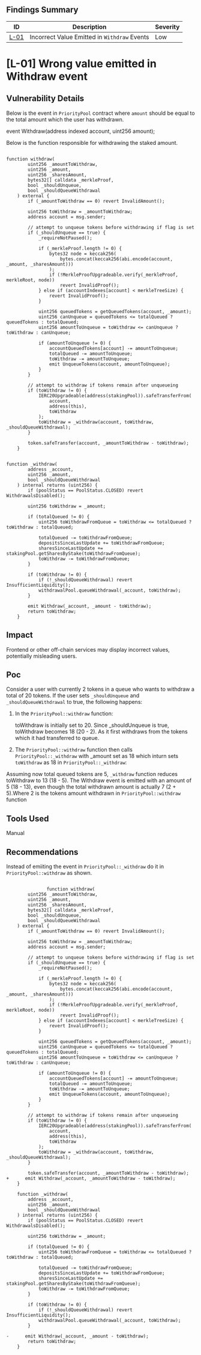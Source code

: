 ## Findings Summary

| ID | Description | Severity |
| - | - | - |
| [L-01](#[l-03-not-emitting-events-for-important-state-changes](https://codehawks.cyfrin.io/c/2024-09-stakelink/s/97)) | Incorrect Value Emitted in `Withdraw` Events | Low |

# [L-01] Wrong value emitted in Withdraw event


## Vulnerability Details
Below is the event in `PriorityPool` contract where `amount` should be equal to the total amount which the user has withdrawn.

event Withdraw(address indexed account, uint256 amount);

Below is the function responsible for withdrawing the staked amount.


```solidity

function withdraw(
        uint256 _amountToWithdraw,
        uint256 _amount,
        uint256 _sharesAmount,
        bytes32[] calldata _merkleProof,
        bool _shouldUnqueue,
        bool _shouldQueueWithdrawal
    ) external {
        if (_amountToWithdraw == 0) revert InvalidAmount();

        uint256 toWithdraw = _amountToWithdraw;
        address account = msg.sender;

        // attempt to unqueue tokens before withdrawing if flag is set
        if (_shouldUnqueue == true) {
            _requireNotPaused();

            if (_merkleProof.length != 0) {
                bytes32 node = keccak256(
                    bytes.concat(keccak256(abi.encode(account, _amount, _sharesAmount)))
                );
                if (!MerkleProofUpgradeable.verify(_merkleProof, merkleRoot, node))
                    revert InvalidProof();
            } else if (accountIndexes[account] < merkleTreeSize) {
                revert InvalidProof();
            }

            uint256 queuedTokens = getQueuedTokens(account, _amount);
            uint256 canUnqueue = queuedTokens <= totalQueued ? queuedTokens : totalQueued;
            uint256 amountToUnqueue = toWithdraw <= canUnqueue ? toWithdraw : canUnqueue;

            if (amountToUnqueue != 0) {
                accountQueuedTokens[account] -= amountToUnqueue;
                totalQueued -= amountToUnqueue;
                toWithdraw -= amountToUnqueue;
                emit UnqueueTokens(account, amountToUnqueue);
            }
        }

        // attempt to withdraw if tokens remain after unqueueing
        if (toWithdraw != 0) {
            IERC20Upgradeable(address(stakingPool)).safeTransferFrom(
                account,
                address(this),
                toWithdraw
            );
            toWithdraw = _withdraw(account, toWithdraw, _shouldQueueWithdrawal);
        }

        token.safeTransfer(account, _amountToWithdraw - toWithdraw);
    }

```
```solidity

function _withdraw(
        address _account,
        uint256 _amount,
        bool _shouldQueueWithdrawal
    ) internal returns (uint256) {
        if (poolStatus == PoolStatus.CLOSED) revert WithdrawalsDisabled();

        uint256 toWithdraw = _amount;

        if (totalQueued != 0) {
            uint256 toWithdrawFromQueue = toWithdraw <= totalQueued ? toWithdraw : totalQueued;

            totalQueued -= toWithdrawFromQueue;
            depositsSinceLastUpdate += toWithdrawFromQueue;
            sharesSinceLastUpdate += stakingPool.getSharesByStake(toWithdrawFromQueue);
            toWithdraw -= toWithdrawFromQueue;
        }

        if (toWithdraw != 0) {
            if (!_shouldQueueWithdrawal) revert InsufficientLiquidity();
            withdrawalPool.queueWithdrawal(_account, toWithdraw);
        }

        emit Withdraw(_account, _amount - toWithdraw);
        return toWithdraw;
    }

```

## Impact
Frontend or other off-chain services may display incorrect values, potentially misleading users.

## Poc

Consider a user with currently 2 tokens in a queue who wants to withdraw a total of 20 tokens. If the user sets `_shouldUnqueue` and `_shouldQueueWithdrawal` to true, the following happens:

1. In the `PriorityPool::withdraw` function:

   toWithdraw is initially set to 20.
   Since \_shouldUnqueue is true, toWithdraw becomes 18 (20 - 2). As it first withdraws from the tokens which it had transferred to queue.

2. The `PriorityPool::withdraw` function then calls `PriorityPool::_withdraw` with \_amount set as 18 which inturn sets `toWithdraw` as 18 in `PriorityPool::_withdraw`:

Assuming now total queued tokens are 5, `_withdraw` function reduces toWithdraw to 13 (18 - 5).
The Withdraw event is emitted with an amount of 5 (18 - 13), even though the total withdrawn amount is actually 7 (2 + 5).Where 2     is the tokens amount withdrawn in `PriorityPool::withdraw` function


## Tools Used
Manual

## Recommendations
Instead of emiiting the event in `PriorityPool::_withdraw` do it in `PriorityPool::withdraw` as shown.
```solidity

               function withdraw(
        uint256 _amountToWithdraw,
        uint256 _amount,
        uint256 _sharesAmount,
        bytes32[] calldata _merkleProof,
        bool _shouldUnqueue,
        bool _shouldQueueWithdrawal
    ) external {
        if (_amountToWithdraw == 0) revert InvalidAmount();

        uint256 toWithdraw = _amountToWithdraw;
        address account = msg.sender;

        // attempt to unqueue tokens before withdrawing if flag is set
        if (_shouldUnqueue == true) {
            _requireNotPaused();

            if (_merkleProof.length != 0) {
                bytes32 node = keccak256(
                    bytes.concat(keccak256(abi.encode(account, _amount, _sharesAmount)))
                );
                if (!MerkleProofUpgradeable.verify(_merkleProof, merkleRoot, node))
                    revert InvalidProof();
            } else if (accountIndexes[account] < merkleTreeSize) {
                revert InvalidProof();
            }

            uint256 queuedTokens = getQueuedTokens(account, _amount);
            uint256 canUnqueue = queuedTokens <= totalQueued ? queuedTokens : totalQueued;
            uint256 amountToUnqueue = toWithdraw <= canUnqueue ? toWithdraw : canUnqueue;

            if (amountToUnqueue != 0) {
                accountQueuedTokens[account] -= amountToUnqueue;
                totalQueued -= amountToUnqueue;
                toWithdraw -= amountToUnqueue;
                emit UnqueueTokens(account, amountToUnqueue);
            }
        }

        // attempt to withdraw if tokens remain after unqueueing
        if (toWithdraw != 0) {
            IERC20Upgradeable(address(stakingPool)).safeTransferFrom(
                account,
                address(this),
                toWithdraw
            );
            toWithdraw = _withdraw(account, toWithdraw, _shouldQueueWithdrawal);
        }

        token.safeTransfer(account, _amountToWithdraw - toWithdraw);
+      emit Withdraw(_account, _amountToWithdraw - toWithdraw);
    }

    function _withdraw(
        address _account,
        uint256 _amount,
        bool _shouldQueueWithdrawal
    ) internal returns (uint256) {
        if (poolStatus == PoolStatus.CLOSED) revert WithdrawalsDisabled();

        uint256 toWithdraw = _amount;

        if (totalQueued != 0) {
            uint256 toWithdrawFromQueue = toWithdraw <= totalQueued ? toWithdraw : totalQueued;

            totalQueued -= toWithdrawFromQueue;
            depositsSinceLastUpdate += toWithdrawFromQueue;
            sharesSinceLastUpdate += stakingPool.getSharesByStake(toWithdrawFromQueue);
            toWithdraw -= toWithdrawFromQueue;
        }

        if (toWithdraw != 0) {
            if (!_shouldQueueWithdrawal) revert InsufficientLiquidity();
            withdrawalPool.queueWithdrawal(_account, toWithdraw);
        }

-      emit Withdraw(_account, _amount - toWithdraw);
        return toWithdraw;
    }
```
